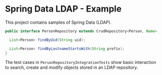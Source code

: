 # Spring Data LDAP - Example

This project contains samples of Spring Data (LDAP).


```java
public interface PersonRepository extends CrudRepository<Person, Name> {

  List<Person> findByUid(String uid);

  List<Person> findByLastnameStartsWith(String prefix);
}
```

The test cases in `PersonRepositoryIntegrationTests` show basic interaction to search, create and modify objects stored in an LDAP repository.
